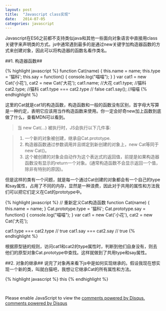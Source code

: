 ```yaml
---
layout: post
title:  "Javascript class实现"
date:   2014-07-05
categories: javascript
---
```


Javascript在ES6之前都不支持类似java和其他一些面向对象语言中直接用class关键字来声明类的方式。js中通常遇到最多的是通过new关键字加构造器函数的方式来创建对象，因此可以将构造器的函数名看作类名。

##1. 构造器函数##

{% highlight javascript %}
function Cat(name) {
    this.name = name;
    this.type = '猫科';
    this.say = function() {
        console.log("喵喵");
    }
}
var cat1 = new Cat('小花'),
    cat2 = new Cat('大花');
cat1.name;  //大花
cat1.type;  //猫科
cat2.type;  //猫科
cat1.type === cat2.type // false
cat1.say(); //喵喵
{% endhighlight %}

这里的Cat就是cat1的构造函数，构造函数和一般的函数没有区别，首字母大写算是一种约定，表明它应该用当作构造函数来使用。你一定会好奇new加上函数到底做了什么，查看MDN可以看到。

>当 new Cat(...) 被执行时，JS会执行以下几件事:

>1. 一个新的对象被创建，继承自Cat.prototype.
>2. 构造器函数通过参数调用并且绑定到新创建的对象上，new Cat等同于new Cat()。
>3. 这个被创建的对象会自动作为这个表达式的返回值，前提是如果构造器函数没有显示的return一个对象。(通常构造函数不会显示返回一个值，除非有特别的原因)。

但是这样的类有一个问题，就是每一个通过Cat创建的对象都会有一个自己的type和say属性，占用了不同的内存，显然是一种浪费，因此对于共用的属性和方法我们可以把它们定义在Cat的prototype中。

{% highlight javascript %}
// 重新定义Cat构造函数
function Cat(name) {
    this.name = name;
}
Cat.prototype.type = '猫科';
Cat.prototype.say = function() {
    console.log("喵喵");
}
var cat1 = new Cat('小花'),
    cat2 = new Cat('大花');

cat1.type === cat2.type // true
cat1.say  === cat2.say  // true
{% endhighlight %}

根据原型链的规则，访问cat1和cat2的type属性时，判断到他们自身没有，则去他们的原型对象Cat.prototype中查找。这样就做到了共用type和say属性。

##2. 对象的继承##
说完了对象再来看下js中是如何实现继承的。假设我现在想实现一个新的类，叫就白猫吧，我想让它继承Cat的所有属性和方法。

{% highlight javascript %}
this
{% endhighlight %}


<div style="height: 30px"></div>

<div id="disqus_thread"></div>
<script type="text/javascript">
    /* * * CONFIGURATION VARIABLES: EDIT BEFORE PASTING INTO YOUR WEBPAGE * * */
    var disqus_shortname = 'murphy58'; // required: replace example with your forum shortname

    /* * * DON'T EDIT BELOW THIS LINE * * */
    (function() {
        var dsq = document.createElement('script'); dsq.type = 'text/javascript'; dsq.async = true;
        dsq.src = '//' + disqus_shortname + '.disqus.com/embed.js';
        (document.getElementsByTagName('head')[0] || document.getElementsByTagName('body')[0]).appendChild(dsq);
    })();
</script>
<noscript>Please enable JavaScript to view the <a href="http://disqus.com/?ref_noscript">comments powered by Disqus.</a></noscript>
<a href="http://disqus.com" class="dsq-brlink">comments powered by <span class="logo-disqus">Disqus</span></a>

